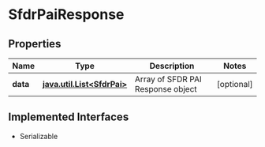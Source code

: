 

# SfdrPaiResponse


## Properties

Name | Type | Description | Notes
------------ | ------------- | ------------- | -------------
**data** | [**java.util.List&lt;SfdrPai&gt;**](SfdrPai.md) | Array of SFDR PAI Response object |  [optional]


## Implemented Interfaces

* Serializable


